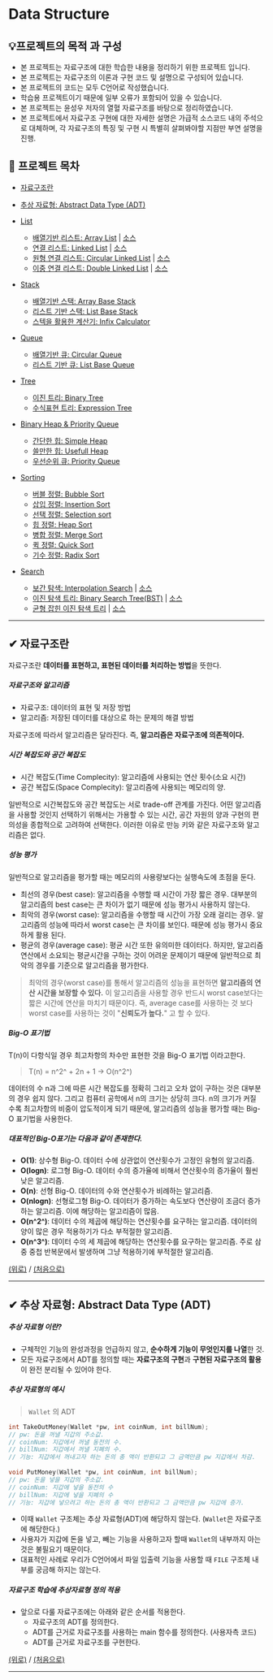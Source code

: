 # Data Structure
## 💡프로젝트의 목적 과 구성
- 본 프로젝트는 자료구조에 대한 학습한 내용을 정리하기 위한 프로젝트 입니다.
- 본 프로젝트는 자료구조의 이론과 구현 코드 및 설명으로 구성되어 있습니다.
- 본 프로젝트의 코드는 모두 C언어로 작성했습니다.
- 학습용 프로젝트이기 때문에 일부 오류가 포함되어 있을 수 있습니다.
- 본 프로젝트는 윤성우 저자의 열혈 자료구조를 바탕으로 정리하였습니다.
- 본 프로젝트에서 자료구조 구현에 대한 자세한 설명은 가급적 소스코드 내의 주석으로 대체하며, 각 자료구조의 특징 및 구현 시 특별히 살펴봐야할 지점만 부연 설명을 진행. 

## 📝 프로젝트 목차
- [자료구조란](https://github.com/choisb/Study-DataStructure/blob/master/README.md#-%EC%9E%90%EB%A3%8C%EA%B5%AC%EC%A1%B0%EB%9E%80)


- [추상 자료형: Abstract Data Type (ADT)](https://github.com/choisb/Study-DataStructure/blob/master/README.md#-%EC%B6%94%EC%83%81-%EC%9E%90%EB%A3%8C%ED%98%95-abstract-data-type-adt)
- [List](https://github.com/choisb/Study-DataStructure/tree/master/01_List#list)
  - [배열기반 리스트: Array List](https://github.com/choisb/Study-DataStructure/tree/master/01_List#-%EB%B0%B0%EC%97%B4-%EA%B8%B0%EB%B0%98-%EC%88%9C%EC%B0%A8-%EB%A6%AC%EC%8A%A4%ED%8A%B8-%EA%B5%AC%ED%98%84)
  | [소스](https://github.com/choisb/Study-DataStructure/tree/master/01_List/ArrayList)
  - [연결 리스트: Linked List](https://github.com/choisb/Study-DataStructure/tree/master/02_LinkedList#linked-list)
  | [소스](https://github.com/choisb/Study-DataStructure/tree/master/02_LinkedList/DLinkedList)
  - [원형 연결 리스트: Circular Linked List](https://github.com/choisb/Study-DataStructure/tree/master/03_CircularLinkedList)
  | [소스](https://github.com/choisb/Study-DataStructure/tree/master/03_CircularLinkedList/CLinkedList)
  - [이중 연결 리스트: Double Linked List](https://github.com/choisb/Study-DataStructure/tree/master/04_DoublyLinkedList#dubly-linked-list)
  | [소스](https://github.com/choisb/Study-DataStructure/tree/master/04_DoublyLinkedList/DBDLinkedList)
- [Stack](https://github.com/choisb/Study-DataStructure/tree/master/05_Stack#stack)
  - [배열기반 스택: Array Base Stack](https://github.com/choisb/Study-DataStructure/tree/master/05_Stack/ArrayBaseStack)
  - [리스트 기반 스택: List Base Stack](https://github.com/choisb/Study-DataStructure/tree/master/05_Stack/ListBaseStack)
  - [스텍을 활용한 계산기: Infix Calculator](https://github.com/choisb/Study-DataStructure/tree/master/05_Stack/InfixCalculator)
- [Queue](https://github.com/choisb/Study-DataStructure/tree/master/06_Queue#queue)
  - [배열기반 큐: Circular Queue](https://github.com/choisb/Study-DataStructure/tree/master/06_Queue/CircularQueue)
  - [리스트 기반 큐: List Base Queue](https://github.com/choisb/Study-DataStructure/tree/master/06_Queue/ListBaseQueue)
- [Tree](https://github.com/choisb/Study-DataStructure/tree/master/07_Tree)
  - [이진 트리: Binary Tree](https://github.com/choisb/Study-DataStructure/tree/master/07_Tree/BinaryTree)
  - [수식표현 트리: Expression Tree](https://github.com/choisb/Study-DataStructure/tree/master/07_Tree/ExpressionTree)  
- [Binary Heap & Priority Queue](https://github.com/choisb/Study-DataStructure/tree/master/08_priority_Queue_and_Heap) 
  - [간단한 힙: Simple Heap](https://github.com/choisb/Study-DataStructure/tree/master/08_priority_Queue_and_Heap/SimpleHeap)
  - [쓸만한 힙: Usefull Heap](https://github.com/choisb/Study-DataStructure/tree/master/08_priority_Queue_and_Heap/UsefullHeap)
  - [우선순위 큐: Priority Queue](https://github.com/choisb/Study-DataStructure/tree/master/08_priority_Queue_and_Heap/PriorityQueue)
- [Sorting](https://github.com/choisb/Study-DataStructure/tree/master/09_Sorting)
  - [버블 정렬: Bubble Sort](https://github.com/choisb/Study-DataStructure/blob/master/09_Sorting/SimpleSort/BubbleSort.c)
  - [삽입 정렬: Insertion Sort](https://github.com/choisb/Study-DataStructure/blob/master/09_Sorting/SimpleSort/InsertionSort.c)
  - [선택 정렬: Selection sort](https://github.com/choisb/Study-DataStructure/blob/master/09_Sorting/SimpleSort/SelectionSort.c)
  - [힙 정렬: Heap Sort](https://github.com/choisb/Study-DataStructure/tree/master/09_Sorting/HeapSort)
  - [병합 정렬: Merge Sort](https://github.com/choisb/Study-DataStructure/blob/master/09_Sorting/MergeSort.c)
  - [퀵 정렬: Quick Sort](https://github.com/choisb/Study-DataStructure/blob/master/09_Sorting/QuickSort.c)
  - [기수 정렬: Radix Sort](https://github.com/choisb/Study-DataStructure/tree/master/09_Sorting/RadixSort)
- [Search](https://github.com/choisb/Study-DataStructure/tree/master/10_Search#search)
  - [보간 탐색: Interpolation Search](https://github.com/choisb/Study-DataStructure/tree/master/10_Search#-%ED%83%90%EC%83%89%EC%9D%98-%EC%9D%B4%ED%95%B4%EC%99%80-%EB%B3%B4%EA%B0%84-%ED%83%90%EC%83%89)
  | [소스](https://github.com/choisb/Study-DataStructure/blob/master/10_Search/InterpolSearch.c)
  - [이진 탐색 트리: Binary Search Tree(BST)](https://github.com/choisb/Study-DataStructure/tree/master/10_Search#-%EC%9D%B4%EC%A7%84-%ED%83%90%EC%83%89-%ED%8A%B8%EB%A6%AC) 
  | [소스](https://github.com/choisb/Study-DataStructure/tree/master/10_Search/BinarySearchTree)
  - [균형 잡힌 이진 탐색 트리](https://github.com/choisb/Study-DataStructure/tree/master/10_Search#-균형-잡힌-이진-탐색-트리)
  | [소스](https://github.com/choisb/Study-DataStructure/tree/master/10_Search/AVLTree)
___
## ✔ 자료구조란
 자료구조란 **데이터를 표현하고, 표현된 데이터를 처리하는 방법**을 뜻한다.

##### 자료구조와 알고리즘
- 자료구조: 데이터의 표현 및 저장 방법
- 알고리즘: 저장된 데이터를 대상으로 하는 문제의 해결 방법

자료구조에 따라서 알고리즘은 달라진다. 즉, **알고리즘은 자료구조에 의존적이다.**

##### 시간 복잡도와 공간 복잡도

- 시간 복잡도(Time Complecity): 알고리즘에 사용되는 연산 횟수(소요 시간)
- 공간 복잡도(Space Complecity): 알고리즘에 사용되는 메모리의 양.  

일반적으로 시간복잡도와 공간 복잡도는 서로 trade-off 관계를 가진다.
어떤 알고리즘을 사용할 것인지 선택하기 위해서는 가용할 수 있는 시간, 공간 자원의 양과 구현의 편의성을 종합적으로 고려하여 선택한다.
이러한 이유로 만능 키와 같은 자료구조와 알고리즘은 없다.

##### 성능 평가

일반적으로 알고리즘을 평가할 때는 메모리의 사용량보다는 실행속도에 초점을 둔다.
- 최선의 경우(best case): 알고리즘을 수행할 때 시간이 가장 짧은 경우. 대부분의 알고리즘의 best case는 큰 차이가 없기 때문에 성능 평가시 사용하지 않는다.
- 최악의 경우(worst case): 알고리즘을 수행할 때 시간이 가장 오래 걸리는 경우. 알고리즘의 성능에 따라서 worst case는 큰 차이를 보인다. 때문에 성능 평가시 중요하게 활용 된다.
- 평균의 경우(average case): 평균 시간 또한 유의미한 데이터다. 하지만, 알고리즘연산에서 소요되는 평균시간을 구하는 것이 어려운 문제이기 때문에 일반적으로 최악의 경우를 기준으로 알고리즘을 평가한다.

> 최악의 경우(worst case)를 통해서 알고리즘의 성능을 표현하면 **알고리즘의 연산 시간을 보장할 수 있다.**
> 이 알고리즘을 사용할 경우 반드시 worst case보다는 짧은 시간에 연산을 마치기 때문이다. 
> 즉, average case를 사용하는 것 보다 worst case를 사용하는 것이 "**신뢰도가 높다.**" 고 할 수 있다.

##### Big-O 표기법

T(n)이 다항식일 경우 최고차항의 차수만 표현한 것을 Big-O 표기법 이라고한다. 

 
> T(n) = n^2^  + 2n + 1 -> O(n^2^) 

데이터의 수 n과 그에 따른 시간 복잡도를 정확히 그리고 오차 없이 구하는 것은 대부분의 경우 쉽지 않다. 
그리고 컴퓨터 공학에서 n의 크기는 상당히 크다.
n의 크기가 커질 수록 최고차항의 비중이 압도적이게 되기 때문에, 알고리즘의 성능을 평가할 때는 Big-O 표기법을 사용한다.

##### 대표적인 Big-O표기는 다음과 같이 존재한다.
- **O(1)**: 상수형 Big-O. 데이터 수에 상관없이 연산횟수가 고정인 유형의 알고리즘.
- **O(logn)**: 로그형 Big-O. 데이터 수의 증가율에 비해서 연산횟수의 증가율이 훨씬 낮은 알고리즘.
- **O(n)**: 선형 Big-O. 데이터의 수와 연산횟수가 비례하는 알고리즘.
- **O(nlogn)**: 선형로그형 Big-O. 데이터가 증가하는 속도보다 연산량이 조금더 증가하는 알고리즘. 이에 해당하는 알고리즘이 많음.
- **O(n^2^)**: 데이터 수의 제곱에 해당하는 연산횟수를 요구하는 알고리즘. 데이터의 양이 많은 경우 적용하기가 다소 부적절한 알고리즘.
- **O(n^3^)**: 데이터 수의 세 제곱에 해당하는 연산횟수를 요구하는 알고리즘. 주로 삼중 중첩 반복문에서 발생하며 그냥 적용하기에 부적절한 알고리즘.

[(위로)](https://github.com/choisb/Study-DataStructure/blob/master/README.md#data-structure) / [(처음으로)](https://github.com/choisb/Study-DataStructure/blob/master/README.md#data-structure)
___
## ✔ 추상 자료형: Abstract Data Type (ADT)
##### 추상 자료형 이란?
- 구체적인 기능의 완성과정을 언급하지 않고, **순수하게 기능이 무엇인지를 나열**한 것.
- 모든 자료구조에서 ADT를 정의할 때는 **자료구조의 구현**과 **구현된 자료구조의 활용**이 완전 분리될 수 있어야 한다.

##### 추상 자료형의 예시
>`Wallet` 의 ADT
```c
int TakeOutMoney(Wallet *pw, int coinNum, int billNum); 
// pw: 돈을 꺼낼 지갑의 주소값.
// coinNum: 지갑에서 꺼낼 동전의 수.
// billNum: 지갑에서 꺼낼 지폐의 수.
// 기능: 지갑에서 꺼내고자 하는 돈의 총 액이 반환되고 그 금액만큼 pw 지갑에서 차감.
 
void PutMoney(Wallet *pw, int coinNum, int billNum);
// pw: 돈을 넣을 지갑의 주소값.
// coinNum: 지갑에 넣을 동전의 수
// billNum: 지갑에 넣을 지폐의 수
// 기능: 지갑에 넣으려고 하는 돈의 총 액이 반환되고 그 금액만큼 pw 지갑에 증가.
```
- 이때 `Wallet` 구조체는 추상 자료형(ADT)에 해당하지 않는다. (`Wallet`은 자료구조에 해당한다.)
- 사용자가 지갑에 돈을 넣고, 빼는 기능을 사용하고자 할때 `Wallet`의 내부까지 아는 것은 불필요기 때문이다.
- 대표적인 사례로 우리가 C언어에서 파일 입출력 기능을 사용할 때 `FILE` 구조체 내부를 궁금해 하지는 않는다. 

##### 자료구조 학습에 추상자료형 정의 적용
- 앞으로 다룰 자료구조에는 아래와 같은 순서를 적용한다.
  - 자료구조의 ADT를 정의한다.
  - ADT를 근거로 자료구조를 사용하는 main 함수를 정의한다. (사용자측 코드)
  - ADT를 근거로 자료구조를 구현한다.

[(위로)](https://github.com/choisb/Study-DataStructure/blob/master/README.md#data-structure) / [(처음으로)](https://github.com/choisb/Study-DataStructure/blob/master/README.md#data-structure)
___